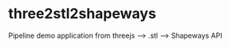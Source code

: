 three2stl2shapeways
===================

Pipeline demo application from threejs --> .stl --> Shapeways API
